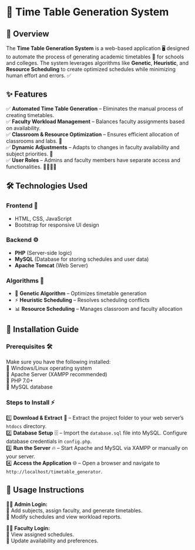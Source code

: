 # 📅 Time Table Generation System  

## 📌 Overview  
The **Time Table Generation System** is a web-based application 🖥️ designed to automate the process of generating academic timetables 📆 for schools and colleges. The system leverages algorithms like **Genetic**, **Heuristic**, and **Resource Scheduling** to create optimized schedules while minimizing human effort and errors. ✅  

## ✨ Features  
✅ **Automated Time Table Generation** – Eliminates the manual process of creating timetables.  
✅ **Faculty Workload Management** – Balances faculty assignments based on availability.  
✅ **Classroom & Resource Optimization** – Ensures efficient allocation of classrooms and labs. 🏫  
✅ **Dynamic Adjustments** – Adapts to changes in faculty availability and subject priorities. 🔄  
✅ **User Roles** – Admins and faculty members have separate access and functionalities. 👨‍🏫👩‍💻  

## 🛠️ Technologies Used  
### **Frontend 🎨**  
- HTML, CSS, JavaScript  
- Bootstrap for responsive UI design  

### **Backend ⚙️**  
- **PHP** (Server-side logic)  
- **MySQL** (Database for storing schedules and user data)  
- **Apache Tomcat** (Web Server)  

### **Algorithms 🔢**  
- 🧬 **Genetic Algorithm** – Optimizes timetable generation  
- ⚡ **Heuristic Scheduling** – Resolves scheduling conflicts  
- 📊 **Resource Scheduling** – Manages classroom and faculty allocation  

## 🚀 Installation Guide  
### **Prerequisites 🛠️**  
Make sure you have the following installed:  
🔹 Windows/Linux operating system  
🔹 Apache Server (XAMPP recommended)  
🔹 PHP 7.0+  
🔹 MySQL database  

### **Steps to Install ⚡**  
1️⃣ **Download & Extract** 📂 – Extract the project folder to your web server’s `htdocs` directory.  
2️⃣ **Database Setup** 🗄️ – Import the `database.sql` file into MySQL. Configure database credentials in `config.php`.  
3️⃣ **Run the Server** 🔥 – Start Apache and MySQL via XAMPP or manually on your server.  
4️⃣ **Access the Application** 🌐 – Open a browser and navigate to `http://localhost/timetable_generator`.  

## 🎯 Usage Instructions  
👨‍💼 **Admin Login:**  
🔹 Add subjects, assign faculty, and generate timetables.  
🔹 Modify schedules and view workload reports.  

👩‍🏫 **Faculty Login:**  
🔹 View assigned schedules.  
🔹 Update availability and preferences.  
